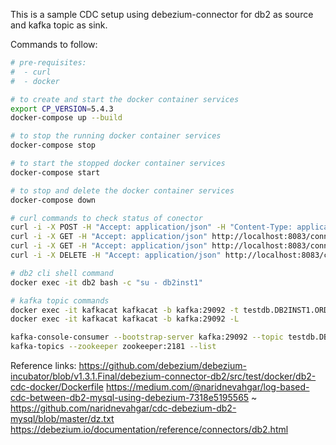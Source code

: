 This is a sample CDC setup using debezium-connector for db2 as source and kafka topic as sink.

Commands to follow:
```bash
# pre-requisites:
#  - curl
#  - docker

# to create and start the docker container services
export CP_VERSION=5.4.3
docker-compose up --build

# to stop the running docker container services
docker-compose stop

# to start the stopped docker container services
docker-compose start

# to stop and delete the docker container services
docker-compose down

# curl commands to check status of conector
curl -i -X POST -H "Accept: application/json" -H "Content-Type: application/json" http://localhost:8083/connectors -d @db2-connector-source.json
curl -i -X GET -H "Accept: application/json" http://localhost:8083/connectors/db2-connector-source
curl -i -X GET -H "Accept: application/json" http://localhost:8083/connectors/db2-connector-source/status
curl -i -X DELETE -H "Accept: application/json" http://localhost:8083/connectors/db2-connector-source

# db2 cli shell command
docker exec -it db2 bash -c "su - db2inst1"

# kafka topic commands
docker exec -it kafkacat kafkacat -b kafka:29092 -t testdb.DB2INST1.ORDERS -C
docker exec -it kafkacat kafkacat -b kafka:29092 -L

kafka-console-consumer --bootstrap-server kafka:29092 --topic testdb.DB2INST1.ORDERS --from-beginning
kafka-topics --zookeeper zookeeper:2181 --list
```

Reference links:
https://github.com/debezium/debezium-incubator/blob/v1.3.1.Final/debezium-connector-db2/src/test/docker/db2-cdc-docker/Dockerfile
https://medium.com/@naridnevahgar/log-based-cdc-between-db2-mysql-using-debezium-7318e5195565 ~ https://github.com/naridnevahgar/cdc-debezium-db2-mysql/blob/master/dz.txt
https://debezium.io/documentation/reference/connectors/db2.html
